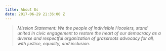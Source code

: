 ```yaml
---
title: About Us
date: 2017-06-29 21:36:00 Z
---
```


> *Mission Statement: We the people of Indivisible Hoosiers, stand united in civic engagement to restore the heart of our democracy as a diverse and respectful organization of grassroots advocacy for all, with justice, equality, and inclusion.*